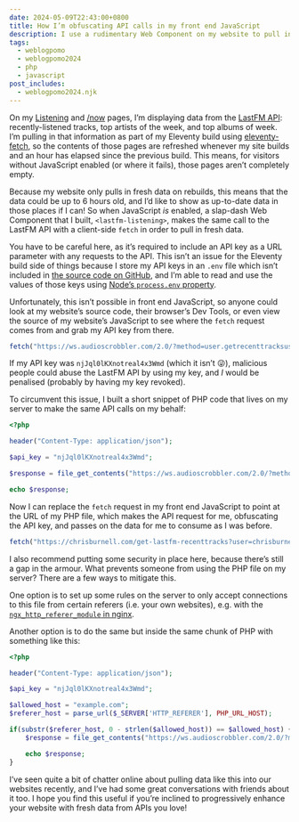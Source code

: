```yaml
---
date: 2024-05-09T22:43:00+0800
title: How I’m obfuscating API calls in my front end JavaScript
description: I use a rudimentary Web Component on my website to pull in data from the LastFM API, but I needed a way to prevent exposing my API key. To get around this, I put a short PHP script on my server that makes the API calls for me.
tags:
  - weblogpomo
  - weblogpomo2024
  - php
  - javascript
post_includes:
  - weblogpomo2024.njk
---
```


On my [Listening](/listening/) and [/now](/now/) pages, I’m displaying data from the [LastFM API](https://www.last.fm/api): recently-listened tracks, top artists of the week, and top albums of week. I’m pulling in that information as part of my Eleventy build using [eleventy-fetch](https://github.com/11ty/eleventy-fetch), so the contents of those pages are refreshed whenever my site builds and an hour has elapsed since the previous build. This means, for visitors without JavaScript enabled (or where it fails), those pages aren’t completely empty.

Because my website only pulls in fresh data on rebuilds, this means that the data could be up to 6 hours old, and I’d like to show as up-to-date data in those places if I can! So when JavaScript *is* enabled, a slap-dash Web Component that I built, `<lastfm-listening>`, makes the same call to the LastFM API with a client-side `fetch` in order to pull in fresh data.

You have to be careful here, as it’s required to include an API key as a URL parameter with any requests to the API. This isn’t an issue for the Eleventy build side of things because I store my API keys in an `.env` file which isn’t included in [the source code on GitHub](https://github.com/chrisburnell/chrisburnell.com), and I’m able to read and use the values of those keys using [Node’s `process.env` property](https://nodejs.org/api/process.html#process_process_env).

Unfortunately, this isn’t possible in front end JavaScript, so anyone could look at my website’s source code, their browser’s Dev Tools, or even view the source of my website’s JavaScript to see where the `fetch` request comes from and grab my API key from there.

```javascript
fetch("https://ws.audioscrobbler.com/2.0/?method=user.getrecenttracksuser&api_key=njJql0lKXnotreal4x3Wmd&username=chrisburnell&format=json")
```

If my API key was `njJql0lKXnotreal4x3Wmd` (which it isn’t <c-emoji>😜</c-emoji>), malicious people could abuse the LastFM API by using my key, and *I* would be penalised (probably by having my key revoked).

To circumvent this issue, I built a short snippet of PHP code that lives on my server to make the same API calls on my behalf:

```php
<?php

header("Content-Type: application/json");

$api_key = "njJql0lKXnotreal4x3Wmd";

$response = file_get_contents("https://ws.audioscrobbler.com/2.0/?method=user.getrecenttracks&api_key=" . $api_key . "&format=json&user=" . $_GET["username"]);

echo $response;
```

Now I can replace the `fetch` request in my front end JavaScript to point at the URL of my PHP file, which makes the API request for me, obfuscating the API key, and passes on the data for me to consume as I was before.

```javascript
fetch("https://chrisburnell.com/get-lastfm-recenttracks?user=chrisburnell")
```

I also recommend putting some security in place here, because there’s still a gap in the armour. What prevents someone from using the PHP file on my server? There are a few ways to mitigate this.

One option is to set up some rules on the server to only accept connections to this file from certain referers (i.e. your own websites), e.g. with the [`ngx_http_referer_module` in nginx](https://nginx.org/en/docs/http/ngx_http_referer_module.html).

Another option is to do the same but inside the same chunk of PHP with something like this:

```php
<?php

header("Content-Type: application/json");

$api_key = "njJql0lKXnotreal4x3Wmd";

$allowed_host = "example.com";
$referer_host = parse_url($_SERVER['HTTP_REFERER'], PHP_URL_HOST);

if(substr($referer_host, 0 - strlen($allowed_host)) == $allowed_host) {
	$response = file_get_contents("https://ws.audioscrobbler.com/2.0/?method=user.getrecenttracks&api_key=" . $api_key . "&format=json&user=" . $_GET["username"]);

	echo $response;
}
```

I’ve seen quite a bit of chatter online about pulling data like this into our websites recently, and I’ve had some great conversations with friends about it too. I hope you find this useful if you’re inclined to progressively enhance your website with fresh data from APIs you love!
